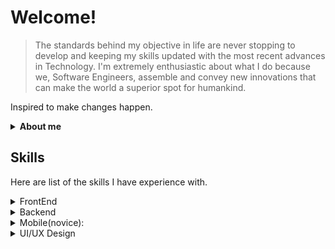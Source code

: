 # Welcome!

> The standards behind my objective in life are never stopping to develop and keeping my skills updated with the most recent advances in Technology.
> I'm extremely enthusiastic about what I do because we, Software Engineers, assemble and convey new innovations that can make the world a superior spot for humankind.

Inspired to make changes happen.

<details>
  <summary>
    <b>About me</b>
   </summary>
  <br/>
- 19/20 y.o. Self-taught Software Engineer from Uzbekistan
- Currently working at [@EPAM](https://github.com/epam)
- Avid Reader
- Innovator
- Collage dropout

</details>


## Skills

Here are list of the skills I have experience with.

<details>
  <summary>
    FrontEnd
  </summary>
  <br/>
  - HTML5
  - CSS3
  - SaSS
  - Bootstrap[4/5]
  - JavaScript (ES6)
  - TypeScript
  - JQuery
  - Parcel
  - Webpack
  - ReactJS
  - React Router
  - Styled-Components
  - Material UI
  - Redux
  - NextJS
  - etc.
</details>

<details>
  <summary>
    Backend
  </summary>
<br/>
  - Nodejs
  - Express
  - JavaScript
  - TypeScript
  - Mikro-ORM
  - MongoDB/Mongoose  
  - PostgreSQL
  - GraphQL
  - MVC Pattern
  - etc.

</details>

<details>
  <summary>
    Mobile(novice):
  </summary>
  <br/>
  - React-Native
  - Expo 
</details>

<details>
  <summary>
    UI/UX Design
  </summary>
  <br/>
  - Figma
  - Adobe XD
  - Prototyping
  - Wireframing
  - Product developmnent
  - etc.
</details>
